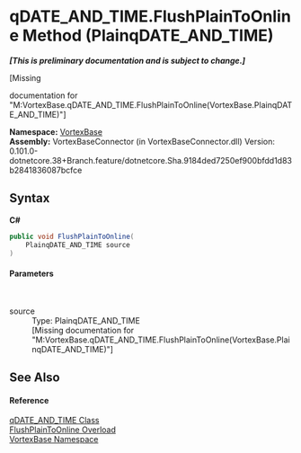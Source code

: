 # qDATE_AND_TIME.FlushPlainToOnline Method (PlainqDATE_AND_TIME)
 _**\[This is preliminary documentation and is subject to change.\]**_

\[Missing <summary> documentation for "M:VortexBase.qDATE_AND_TIME.FlushPlainToOnline(VortexBase.PlainqDATE_AND_TIME)"\]

**Namespace:**&nbsp;<a href="N_VortexBase.md">VortexBase</a><br />**Assembly:**&nbsp;VortexBaseConnector (in VortexBaseConnector.dll) Version: 0.101.0-dotnetcore.38+Branch.feature/dotnetcore.Sha.9184ded7250ef900bfdd1d83b2841836087bcfce

## Syntax

**C#**<br />
``` C#
public void FlushPlainToOnline(
	PlainqDATE_AND_TIME source
)
```


#### Parameters
&nbsp;<dl><dt>source</dt><dd>Type: PlainqDATE_AND_TIME<br />\[Missing <param name="source"/> documentation for "M:VortexBase.qDATE_AND_TIME.FlushPlainToOnline(VortexBase.PlainqDATE_AND_TIME)"\]</dd></dl>

## See Also


#### Reference
<a href="T_VortexBase_qDATE_AND_TIME.md">qDATE_AND_TIME Class</a><br /><a href="Overload_VortexBase_qDATE_AND_TIME_FlushPlainToOnline.md">FlushPlainToOnline Overload</a><br /><a href="N_VortexBase.md">VortexBase Namespace</a><br />